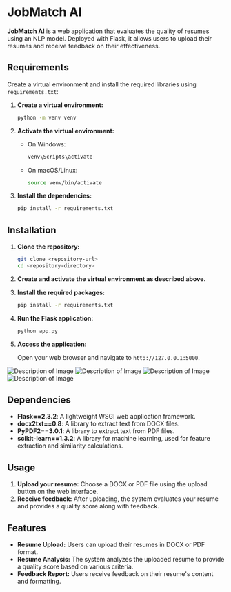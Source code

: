 # JobMatch AI 

**JobMatch AI** is a web application that evaluates the quality of resumes using an NLP model. Deployed with Flask, it allows users to upload their resumes and receive feedback on their effectiveness.

## Requirements

Create a virtual environment and install the required libraries using `requirements.txt`:

1. **Create a virtual environment:**

   ```bash
   python -m venv venv
   ```

2. **Activate the virtual environment:**

   - On Windows:

     ```bash
     venv\Scripts\activate
     ```

   - On macOS/Linux:

     ```bash
     source venv/bin/activate
     ```

3. **Install the dependencies:**

   ```bash
   pip install -r requirements.txt
   ```

## Installation

1. **Clone the repository:**

   ```bash
   git clone <repository-url>
   cd <repository-directory>
   ```

2. **Create and activate the virtual environment as described above.**

3. **Install the required packages:**

   ```bash
   pip install -r requirements.txt
   ```

4. **Run the Flask application:**

   ```bash
   python app.py
   ```

5. **Access the application:**

   Open your web browser and navigate to `http://127.0.0.1:5000`.

![Description of Image](https://github.com/kushalgupta1203/JobMatch-AI/blob/main/pictures/1.png)
![Description of Image](https://github.com/kushalgupta1203/JobMatch-AI/blob/main/pictures/2.png)
![Description of Image](https://github.com/kushalgupta1203/JobMatch-AI/blob/main/pictures/3.png)
![Description of Image](https://github.com/kushalgupta1203/JobMatch-AI/blob/main/pictures/4.png)

## Dependencies

- **Flask==2.3.2**: A lightweight WSGI web application framework.
- **docx2txt==0.8**: A library to extract text from DOCX files.
- **PyPDF2==3.0.1**: A library to extract text from PDF files.
- **scikit-learn==1.3.2**: A library for machine learning, used for feature extraction and similarity calculations.

## Usage

1. **Upload your resume:** Choose a DOCX or PDF file using the upload button on the web interface.
2. **Receive feedback:** After uploading, the system evaluates your resume and provides a quality score along with feedback.

## Features

- **Resume Upload:** Users can upload their resumes in DOCX or PDF format.
- **Resume Analysis:** The system analyzes the uploaded resume to provide a quality score based on various criteria.
- **Feedback Report:** Users receive feedback on their resume's content and formatting.
